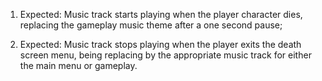 1. Expected: Music track starts playing when the player character dies, replacing the gameplay music theme after a one second pause;

2. Expected: Music track stops playing when the player exits the death screen menu, being replacing by the appropriate music track for either the main menu or gameplay.